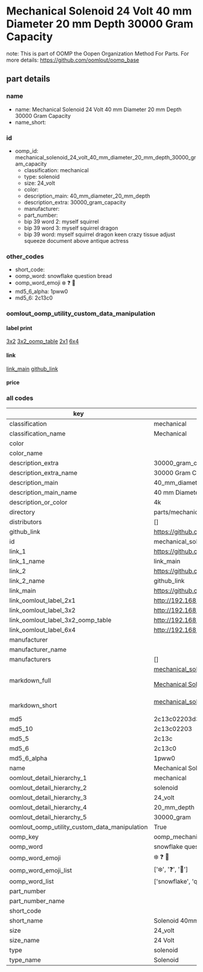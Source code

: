 # Mechanical Solenoid 24 Volt 40 mm Diameter 20 mm Depth 30000 Gram Capacity  

note: This is part of OOMP the Oopen Organization Method For Parts. For more details: https://github.com/oomlout/oomp_base

##  part details





### name
* name: Mechanical Solenoid 24 Volt 40 mm Diameter 20 mm Depth 30000 Gram Capacity
* name_short: 
### id
* oomp_id: mechanical_solenoid_24_volt_40_mm_diameter_20_mm_depth_30000_gram_capacity
  * classification: mechanical
  * type: solenoid
  * size: 24_volt
  * color: 
  * description_main: 40_mm_diameter_20_mm_depth
  * description_extra: 30000_gram_capacity
  * manufacturer: 
  * part_number: 
  * bip 39 word 2: myself squirrel
  * bip 39 word 3: myself squirrel dragon
  * bip 39 word: myself squirrel dragon keen crazy tissue adjust squeeze document above antique actress

### other_codes
* short_code: 
* oomp_word: snowflake question bread
* oomp_word_emoji :snowflake: :question: :bread:
* md5_6_alpha: 1pww0
* md5_6: 2c13c0






### oomlout_oomp_utility_custom_data_manipulation
#### label print
[3x2](http://192.168.1.245:1112/?label=oomp%201pww0)
[3x2_oomp_table](http://192.168.1.107:1112/?label=oomp%201pww0)
[2x1](http://192.168.1.242:1112/?label=oomp%201pww0)
[6x4](http://192.168.1.55:1112/?label=oomp%201pww0)    

#### link

[link_main](https://github.com/oomlout/oomlout_oomp_current_version_messy/tree/main/parts/mechanical_solenoid_24_volt_40_mm_diameter_20_mm_depth_30000_gram_capacity) [github_link](https://github.com/oomlout/oomlout_oomp_part_src/tree/main/parts/mechanical_solenoid_24_volt_40_mm_diameter_20_mm_depth_30000_gram_capacity)                             

#### price







### all codes 
| key | value |  
| --- | --- |  
| classification | mechanical |  
| classification_name | Mechanical |  
| color |  |  
| color_name |  |  
| description_extra | 30000_gram_capacity |  
| description_extra_name | 30000 Gram Capacity |  
| description_main | 40_mm_diameter_20_mm_depth |  
| description_main_name | 40 mm Diameter 20 mm Depth |  
| description_or_color | 4k |  
| directory | parts/mechanical_solenoid_24_volt_40_mm_diameter_20_mm_depth_30000_gram_capacity |  
| distributors | [] |  
| github_link | https://github.com/oomlout/oomlout_oomp_part_src/tree/main/parts/mechanical_solenoid_24_volt_40_mm_diameter_20_mm_depth_30000_gram_capacity |  
| id | mechanical_solenoid_24_volt_40_mm_diameter_20_mm_depth_30000_gram_capacity |  
| link_1 | https://github.com/oomlout/oomlout_oomp_current_version_messy/tree/main/parts/mechanical_solenoid_24_volt_40_mm_diameter_20_mm_depth_30000_gram_capacity |  
| link_1_name | link_main |  
| link_2 | https://github.com/oomlout/oomlout_oomp_part_src/tree/main/parts/mechanical_solenoid_24_volt_40_mm_diameter_20_mm_depth_30000_gram_capacity |  
| link_2_name | github_link |  
| link_main | https://github.com/oomlout/oomlout_oomp_current_version_messy/tree/main/parts/mechanical_solenoid_24_volt_40_mm_diameter_20_mm_depth_30000_gram_capacity |  
| link_oomlout_label_2x1 | http://192.168.1.242:1112/?label=oomp%201pww0 |  
| link_oomlout_label_3x2 | http://192.168.1.245:1112/?label=oomp%201pww0 |  
| link_oomlout_label_3x2_oomp_table | http://192.168.1.107:1112/?label=oomp%201pww0 |  
| link_oomlout_label_6x4 | http://192.168.1.55:1112/?label=oomp%201pww0 |  
| manufacturer |  |  
| manufacturer_name |  |  
| manufacturers | [] |  
| markdown_full | [mechanical_solenoid_24_volt_40_mm_diameter_20_mm_depth_30000_gram_capacity](https://github.com/oomlout/oomlout_oomp_current_version_messy/tree/main/parts/mechanical_solenoid_24_volt_40_mm_diameter_20_mm_depth_30000_gram_capacity)<br>[](https://github.com/oomlout/oomlout_oomp_current_version_messy/tree/main/parts/mechanical_solenoid_24_volt_40_mm_diameter_20_mm_depth_30000_gram_capacity)<br>[Mechanical Solenoid 24 Volt 40 Mm Diameter 20 Mm Depth 30000 Gram Capacity](https://github.com/oomlout/oomlout_oomp_current_version_messy/tree/main/parts/mechanical_solenoid_24_volt_40_mm_diameter_20_mm_depth_30000_gram_capacity)<br><br> |  
| markdown_short | [mechanical_solenoid_24_volt_40_mm_diameter_20_mm_depth_30000_gram_capacity](https://github.com/oomlout/oomlout_oomp_current_version_messy/tree/main/parts/mechanical_solenoid_24_volt_40_mm_diameter_20_mm_depth_30000_gram_capacity)<br><br> |  
| md5 | 2c13c02203d380738b19679a8434ec92 |  
| md5_10 | 2c13c02203 |  
| md5_5 | 2c13c |  
| md5_6 | 2c13c0 |  
| md5_6_alpha | 1pww0 |  
| name | Mechanical Solenoid 24 Volt 40 mm Diameter 20 mm Depth 30000 Gram Capacity |  
| oomlout_detail_hierarchy_1 | mechanical |  
| oomlout_detail_hierarchy_2 | solenoid |  
| oomlout_detail_hierarchy_3 | 24_volt |  
| oomlout_detail_hierarchy_4 | 20_mm_depth |  
| oomlout_detail_hierarchy_5 | 30000_gram |  
| oomlout_oomp_utility_custom_data_manipulation | True |  
| oomp_key | oomp_mechanical_solenoid_24_volt_40_mm_diameter_20_mm_depth_30000_gram_capacity |  
| oomp_word | snowflake question bread |  
| oomp_word_emoji | :snowflake: :question: :bread: |  
| oomp_word_emoji_list | [':snowflake:', ':question:', ':bread:'] |  
| oomp_word_list | ['snowflake', 'question', 'bread'] |  
| part_number |  |  
| part_number_name |  |  
| short_code |  |  
| short_name | Solenoid 40mm x 20mm 30.0kg 24_volt |  
| size | 24_volt |  
| size_name | 24 Volt |  
| type | solenoid |  
| type_name | Solenoid |  
